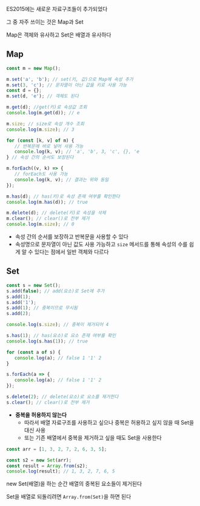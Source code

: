 ES2015에는 새로운 자료구조들이 추가되었다

그 중 자주 쓰이는 것은 Map과 Set

Map은 객체와 유사하고 Set은 배열과 유사하다

## Map

```javascript
const m = new Map();

m.set('a', 'b'); // set(키, 값)으로 Map에 속성 추가
m.set(3, 'c'); // 문자열이 아닌 값을 키로 사용 가능
const d = {};
m.set(d, 'e'); // 객체도 된다

m.get(d); //get(키)로 속성값 조회
console.log(m.get(d)); // e

m.size; // size로 속성 개수 조회
console.log(m.size); // 3

for (const [k, v] of m) {
   // 반복문에 바로 넣어 사용 가능
   console.log(k, v); // 'a', 'b', 3, 'c', {}, 'e
} // 속성 간의 순서도 보장된다

m.forEach((v, k) => {
   // forEach도 사용 가능
   console.log(k, v); // 결과는 위와 동일
});

m.has(d); // has(키)로 속성 존재 여부를 확인한다
console.log(m.has(d)); // true

m.delete(d); // delete(키)로 속성을 삭제
m.clear(); // clear()로 전부 제거
console.log(m.size); // 0
```

-  속성 간의 순서를 보장하고 반복문을 사용할 수 있다
-  속성명으로 문자열이 아닌 값도 사용 가능하고 `size` 메서드를 통해 속성의 수를 쉽게 알 수 있다는 점에서 일반 객체와 다르다

## Set

```javascript
const s = new Set();
s.add(false); // add(요소)로 Set에 추가
s.add(1);
s.add('1');
s.add(1); // 중복이므로 무시됨
s.add(2);

console.log(s.size); // 중복이 제거되어 4

s.has(1); // has(요소)로 요소 존재 여부를 확인
console.log(s.has(1)); // true

for (const a of s) {
   console.log(a); // false 1 '1' 2
}

s.forEach(a => {
   console.log(a); // false 1 '1' 2
});

s.delete(2); // delete(요소)로 요소를 제거한다
s.clear(); // clear()로 전부 제거
```

-  **중복을 허용하지 않는다**
   -  따라서 배열 자료구조를 사용하고 싶으나 중복은 허용하고 싶지 않을 때 Set을 대신 사용
   -  또는 기존 배열에서 중복을 제거하고 싶을 때도 Set을 사용한다

```javascript
const arr = [1, 3, 2, 7, 2, 6, 3, 5];

const s2 = new Set(arr);
const result = Array.from(s2);
console.log(result); // 1, 3, 2, 7, 6, 5
```

new Set(배열)을 하는 순간 배열의 중복된 요소들이 제거된다

Set을 배열로 되돌리려면 `Array.from(Set)`을 하면 된다

